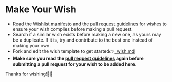# Make Your Wish

- Read the [Wishlist manifesto](manifesto.md) and the [pull request guidelines](.github/PULL_REQUEST_TEMPLATE/wish.md) for wishes to ensure your wish complies before making a pull request.
- Search if a similar wish exists before making a new one, as yours may be a duplicate. If it is, try and contribute to the best one instead of making your own.
- Fork and edit the wish template to get started👉[_wish.md](https://gist.github.com/unameit10000000/a660a242dcbef241f7b04e507d7c8431)
- **Make sure you read the [pull request guidelines](.github/PULL_REQUEST_TEMPLATE/wish.md) again before submitting a pull request for your wish to be added here.**

Thanks for wishing!🌟😎